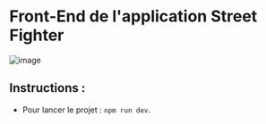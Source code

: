 # Front-End de l'application Street Fighter

![image](https://github.com/user-attachments/assets/94cc8849-1333-4cc9-b85c-3892985fd477)

## Instructions :
- Pour lancer le projet : `npm run dev`.
